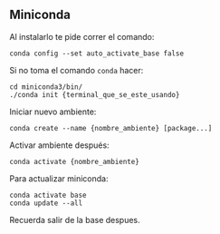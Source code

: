 ## Miniconda

Al instalarlo te pide correr el comando:
```
conda config --set auto_activate_base false
```

Si no toma el comando `conda` hacer:
```
cd miniconda3/bin/
./conda init {terminal_que_se_este_usando}
```

Iniciar nuevo ambiente:
```
conda create --name {nombre_ambiente} [package...]
```

Activar ambiente después:
```
conda activate {nombre_ambiente}
```

Para actualizar miniconda:
```
conda activate base
conda update --all
```
Recuerda salir de la base despues.
